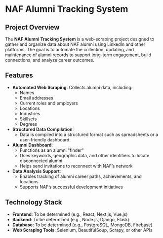 # NAF Alumni Tracking System

## Project Overview
The **NAF Alumni Tracking System** is a web-scraping project designed to gather and organize data about NAF alumni using LinkedIn and other platforms. The goal is to automate the collection, updating, and maintenance of alumni records to support long-term engagement, build connections, and analyze career outcomes.

## Features
- **Automated Web Scraping**: Collects alumni data, including:
  - Names
  - Email addresses
  - Current roles and employers
  - Locations
  - Industries
  - Skillsets
  - Degrees
- **Structured Data Compilation**:
  - Data is compiled into a structured format such as spreadsheets or a user-friendly dashboard.
- **Alumni Dashboard**:
  - Functions as an alumni "finder"
  - Uses keywords, geographic data, and other identifiers to locate disconnected alumni
  - Helps send invitations to reconnect with NAF’s network
- **Data Analysis Support**:
  - Enables tracking of alumni career paths, achievements, and locations
  - Supports NAF’s successful development initiatives

## Technology Stack
- **Frontend**: To be determined (e.g., React, Next.js, Vue.js)
- **Backend**: To be determined (e.g., Node.js, Django, Flask)
- **Database**: To be determined (e.g., PostgreSQL, MongoDB, Firebase)
- **Web Scraping Tools**: Selenium, BeautifulSoup, Scrapy, or other APIs

